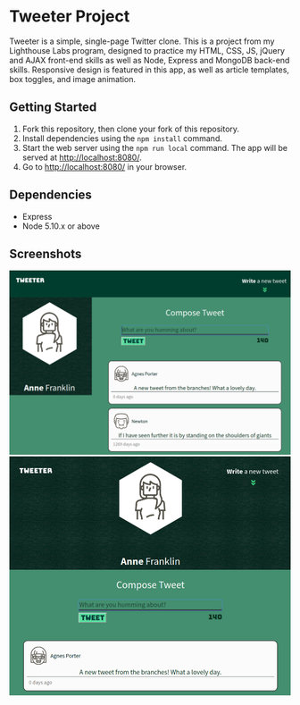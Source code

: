# Tweeter Project

Tweeter is a simple, single-page Twitter clone. This is a project from my Lighthouse Labs program, designed to practice my HTML, CSS, JS, jQuery and AJAX front-end skills as well as Node, Express and MongoDB back-end skills. Responsive design is featured in this app, as well as article templates, box toggles, and image animation.

## Getting Started

1. Fork this repository, then clone your fork of this repository.
2. Install dependencies using the `npm install` command.
3. Start the web server using the `npm run local` command. The app will be served at <http://localhost:8080/>.
4. Go to <http://localhost:8080/> in your browser.

## Dependencies

- Express
- Node 5.10.x or above


## Screenshots

!["Screenshot of desktop version"](https://github.com/anmerfrank/tweeter/blob/master/public/images/Screenshot-Desktop.jpg)
!["Screenshot - Responsive design for screens smaller than 1024px"](https://github.com/anmerfrank/tweeter/blob/master/public/images/Screenshot-CompactDesign.jpg)
